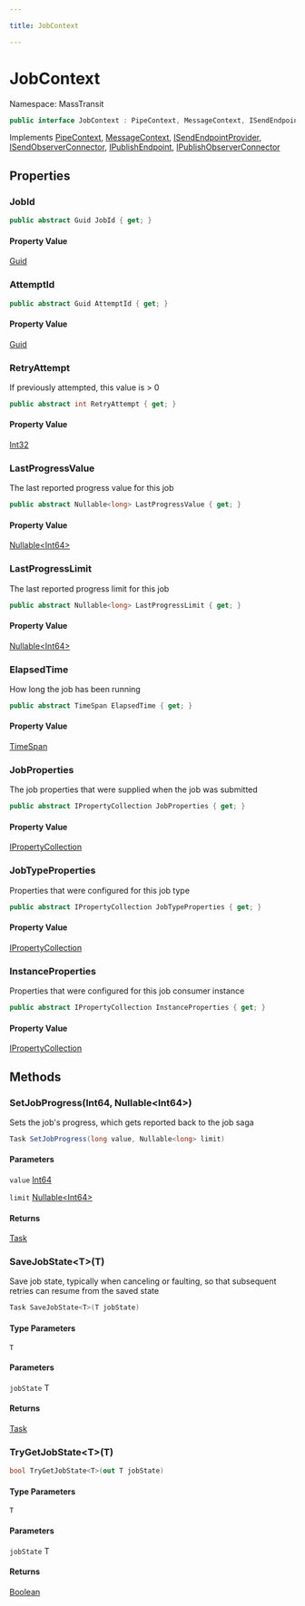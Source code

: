 ```yaml
---

title: JobContext

---
```


# JobContext

Namespace: MassTransit

```csharp
public interface JobContext : PipeContext, MessageContext, ISendEndpointProvider, ISendObserverConnector, IPublishEndpoint, IPublishObserverConnector
```

Implements [PipeContext](../masstransit/pipecontext), [MessageContext](../masstransit/messagecontext), [ISendEndpointProvider](../masstransit/isendendpointprovider), [ISendObserverConnector](../masstransit/isendobserverconnector), [IPublishEndpoint](../masstransit/ipublishendpoint), [IPublishObserverConnector](../masstransit/ipublishobserverconnector)

## Properties

### **JobId**

```csharp
public abstract Guid JobId { get; }
```

#### Property Value

[Guid](https://learn.microsoft.com/en-us/dotnet/api/system.guid)<br/>

### **AttemptId**

```csharp
public abstract Guid AttemptId { get; }
```

#### Property Value

[Guid](https://learn.microsoft.com/en-us/dotnet/api/system.guid)<br/>

### **RetryAttempt**

If previously attempted, this value is &gt; 0

```csharp
public abstract int RetryAttempt { get; }
```

#### Property Value

[Int32](https://learn.microsoft.com/en-us/dotnet/api/system.int32)<br/>

### **LastProgressValue**

The last reported progress value for this job

```csharp
public abstract Nullable<long> LastProgressValue { get; }
```

#### Property Value

[Nullable\<Int64\>](https://learn.microsoft.com/en-us/dotnet/api/system.nullable-1)<br/>

### **LastProgressLimit**

The last reported progress limit for this job

```csharp
public abstract Nullable<long> LastProgressLimit { get; }
```

#### Property Value

[Nullable\<Int64\>](https://learn.microsoft.com/en-us/dotnet/api/system.nullable-1)<br/>

### **ElapsedTime**

How long the job has been running

```csharp
public abstract TimeSpan ElapsedTime { get; }
```

#### Property Value

[TimeSpan](https://learn.microsoft.com/en-us/dotnet/api/system.timespan)<br/>

### **JobProperties**

The job properties that were supplied when the job was submitted

```csharp
public abstract IPropertyCollection JobProperties { get; }
```

#### Property Value

[IPropertyCollection](../masstransit/ipropertycollection)<br/>

### **JobTypeProperties**

Properties that were configured for this job type

```csharp
public abstract IPropertyCollection JobTypeProperties { get; }
```

#### Property Value

[IPropertyCollection](../masstransit/ipropertycollection)<br/>

### **InstanceProperties**

Properties that were configured for this job consumer instance

```csharp
public abstract IPropertyCollection InstanceProperties { get; }
```

#### Property Value

[IPropertyCollection](../masstransit/ipropertycollection)<br/>

## Methods

### **SetJobProgress(Int64, Nullable\<Int64\>)**

Sets the job's progress, which gets reported back to the job saga

```csharp
Task SetJobProgress(long value, Nullable<long> limit)
```

#### Parameters

`value` [Int64](https://learn.microsoft.com/en-us/dotnet/api/system.int64)<br/>

`limit` [Nullable\<Int64\>](https://learn.microsoft.com/en-us/dotnet/api/system.nullable-1)<br/>

#### Returns

[Task](https://learn.microsoft.com/en-us/dotnet/api/system.threading.tasks.task)<br/>

### **SaveJobState\<T\>(T)**

Save job state, typically when canceling or faulting, so that subsequent retries can resume from the saved state

```csharp
Task SaveJobState<T>(T jobState)
```

#### Type Parameters

`T`<br/>

#### Parameters

`jobState` T<br/>

#### Returns

[Task](https://learn.microsoft.com/en-us/dotnet/api/system.threading.tasks.task)<br/>

### **TryGetJobState\<T\>(T)**

```csharp
bool TryGetJobState<T>(out T jobState)
```

#### Type Parameters

`T`<br/>

#### Parameters

`jobState` T<br/>

#### Returns

[Boolean](https://learn.microsoft.com/en-us/dotnet/api/system.boolean)<br/>

